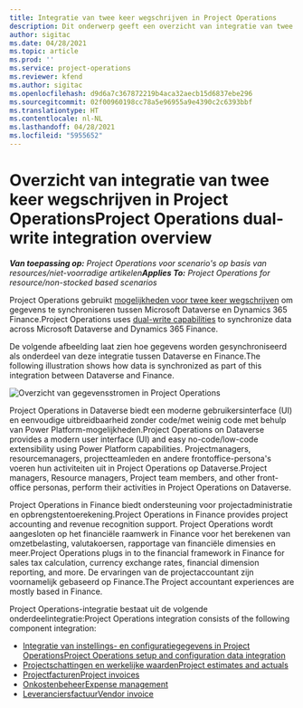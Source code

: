 ```yaml
---
title: Integratie van twee keer wegschrijven in Project Operations
description: Dit onderwerp geeft een overzicht van integratie van twee keer wegschrijven in Project Operations.
author: sigitac
ms.date: 04/28/2021
ms.topic: article
ms.prod: ''
ms.service: project-operations
ms.reviewer: kfend
ms.author: sigitac
ms.openlocfilehash: d9d6a7c367872219b4aca32aecb15d6837ebe296
ms.sourcegitcommit: 02f00960198cc78a5e96955a9e4390c2c6393bbf
ms.translationtype: HT
ms.contentlocale: nl-NL
ms.lasthandoff: 04/28/2021
ms.locfileid: "5955652"
---
```

# <a name="project-operations-dual-write-integration-overview"></a><span data-ttu-id="56428-103">Overzicht van integratie van twee keer wegschrijven in Project Operations</span><span class="sxs-lookup"><span data-stu-id="56428-103">Project Operations dual-write integration overview</span></span>

<span data-ttu-id="56428-104">_**Van toepassing op:** Project Operations voor scenario's op basis van resources/niet-voorradige artikelen_</span><span class="sxs-lookup"><span data-stu-id="56428-104">_**Applies To:** Project Operations for resource/non-stocked based scenarios_</span></span>

<span data-ttu-id="56428-105">Project Operations gebruikt [mogelijkheden voor twee keer wegschrijven](/dynamics365/fin-ops-core/dev-itpro/data-entities/dual-write/dual-write-home-page) om gegevens te synchroniseren tussen Microsoft Dataverse en Dynamics 365 Finance.</span><span class="sxs-lookup"><span data-stu-id="56428-105">Project Operations uses [dual-write capabilities](/dynamics365/fin-ops-core/dev-itpro/data-entities/dual-write/dual-write-home-page) to synchronize data across Microsoft Dataverse and Dynamics 365 Finance.</span></span>

<span data-ttu-id="56428-106">De volgende afbeelding laat zien hoe gegevens worden gesynchroniseerd als onderdeel van deze integratie tussen Dataverse en Finance.</span><span class="sxs-lookup"><span data-stu-id="56428-106">The following illustration shows how data is synchronized as part of this integration between Dataverse and Finance.</span></span>

![Overzicht van gegevensstromen in Project Operations](./media/ProjectOperationsFlows.jpg)

<span data-ttu-id="56428-108">Project Operations in Dataverse biedt een moderne gebruikersinterface (UI) en eenvoudige uitbreidbaarheid zonder code/met weinig code met behulp van Power Platform-mogelijkheden.</span><span class="sxs-lookup"><span data-stu-id="56428-108">Project Operations on Dataverse provides a modern user interface (UI) and easy no-code/low-code extensibility using Power Platform capabilities.</span></span> <span data-ttu-id="56428-109">Projectmanagers, resourcemanagers, projectteamleden en andere frontoffice-persona's voeren hun activiteiten uit in Project Operations op Dataverse.</span><span class="sxs-lookup"><span data-stu-id="56428-109">Project managers, Resource managers, Project team members, and other front-office personas, perform their activities in Project Operations on Dataverse.</span></span>

<span data-ttu-id="56428-110">Project Operations in Finance biedt ondersteuning voor projectadministratie en opbrengstentoerekening.</span><span class="sxs-lookup"><span data-stu-id="56428-110">Project Operations in Finance provides project accounting and revenue recognition support.</span></span> <span data-ttu-id="56428-111">Project Operations wordt aangesloten op het financiële raamwerk in Finance voor het berekenen van omzetbelasting, valutakoersen, rapportage van financiële dimensies en meer.</span><span class="sxs-lookup"><span data-stu-id="56428-111">Project Operations plugs in to the financial framework in Finance for sales tax calculation, currency exchange rates, financial dimension reporting, and more.</span></span> <span data-ttu-id="56428-112">De ervaringen van de projectaccountant zijn voornamelijk gebaseerd op Finance.</span><span class="sxs-lookup"><span data-stu-id="56428-112">The Project accountant experiences are mostly based in Finance.</span></span>

<span data-ttu-id="56428-113">Project Operations-integratie bestaat uit de volgende onderdeelintegratie:</span><span class="sxs-lookup"><span data-stu-id="56428-113">Project Operations integration consists of the following component integration:</span></span>


- [<span data-ttu-id="56428-114">Integratie van instellings- en configuratiegegevens in Project Operations</span><span class="sxs-lookup"><span data-stu-id="56428-114">Project Operations setup and configuration data integration</span></span>](resource-dual-write-setup-integration.md) 
- [<span data-ttu-id="56428-115">Projectschattingen en werkelijke waarden</span><span class="sxs-lookup"><span data-stu-id="56428-115">Project estimates and actuals</span></span>](resource-dual-write-estimates-actuals.md)
- [<span data-ttu-id="56428-116">Projectfacturen</span><span class="sxs-lookup"><span data-stu-id="56428-116">Project invoices</span></span>](resource-dual-write-project-invoice.md)
- [<span data-ttu-id="56428-117">Onkostenbeheer</span><span class="sxs-lookup"><span data-stu-id="56428-117">Expense management</span></span>](resource-dual-write-expense.md)
- [<span data-ttu-id="56428-118">Leveranciersfactuur</span><span class="sxs-lookup"><span data-stu-id="56428-118">Vendor invoice</span></span>](resource-dual-write-vendor-invoice.md)
